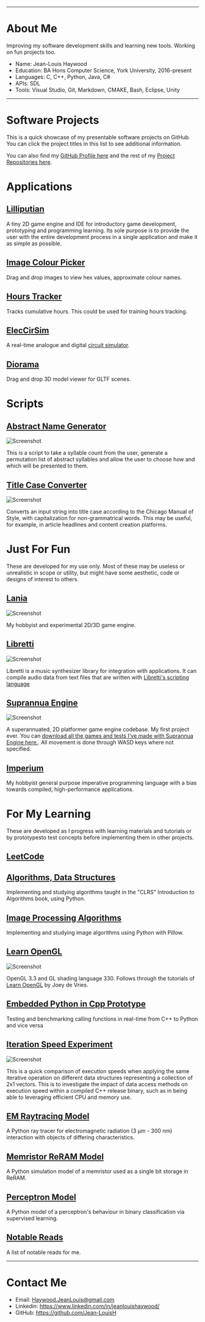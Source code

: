 ---------------------
# About Me

Improving my software development skills and learning new tools. Working on fun projects too.

- Name: Jean-Louis Haywood
- Education: BA Hons Computer Science, York University, 2016-present
- Languages: C, C++, Python, Java, C#
- APIs: SDL
- Tools: Visual Studio, Git, Markdown, CMAKE, Bash, Eclipse, Unity

---------------------
# Software Projects

This is a quick showcase of my presentable software projects on GitHub. You can click the project titles in this list to see additional information.

You can also find my [GitHub Profile here](https://github.com/Jean-LouisH) and the rest of my [Project Repositories here](https://github.com/Jean-LouisH?tab=repositories). 

# Applications

## [Lilliputian](https://github.com/Jean-LouisH/Lilliputian)

A tiny 2D game engine and IDE for introductory game development, prototyping and programming learning. Its sole purpose is to provide the user with the entire development process in a single application and make it as simple as possible.

## [Image Colour Picker](https://github.com/Jean-LouisH/ImageColourPicker)

Drag and drop images to view hex values, approximate colour names.

## [Hours Tracker](https://github.com/Jean-LouisH/HoursTracker)

Tracks cumulative hours. This could be used for training hours tracking.

## [ElecCirSim](https://github.com/Jean-LouisH/ElecCirSim)

A real-time analogue and digital [circuit simulator](https://en.wikipedia.org/wiki/Electronic_circuit_simulation). 

## [Diorama](https://github.com/Jean-LouisH/Diorama)

Drag and drop 3D model viewer for GLTF scenes.

# Scripts

## [Abstract Name Generator](https://github.com/Jean-LouisH/AbstractNameGenerator)

![Screenshot](https://raw.githubusercontent.com/Jean-LouisH/AbstractNameGenerator/main/Screenshot.png)

This is a script to take a syllable count from the user, generate a permutation list of abstract syllables and allow the user to choose how and which will be presented to them. 

## [Title Case Converter](https://github.com/Jean-LouisH/TitleCaseConverter)

![Screenshot](https://raw.githubusercontent.com/Jean-LouisH/TitleCaseConverter/main/Screenshot.png)

Converts an input string into title case according to the Chicago Manual of Style, with capitalization for non-grammatrical words. This may be useful, for example, in article headlines and content creation platforms.

# Just For Fun

These are developed for my use only. Most of these may be useless or unrealistic in scope or utility, but might have some aesthetic, code or designs of interest to others.

## [Lania](https://github.com/Jean-LouisH/Lania)

![Screenshot](https://raw.githubusercontent.com/Jean-LouisH/Lania/master/Documentation/Images/Screenshot.gif)

My hobbyist and experimental 2D/3D game engine.

## [Libretti](https://github.com/Jean-LouisH/Libretti)

![Screenshot](https://raw.githubusercontent.com/Jean-LouisH/Libretti/master/Screenshot.gif)

Libretti is a music synthesizer library for integration with applications. It can compile audio data from text files that are written with [Libretti's scripting language](https://github.com/Jean-LouisH/Libretti/blob/master/Documentation/Scripting%20Language%20Specification.txt)

## [Suprannua Engine](https://github.com/Jean-LouisH/SuprannuaEngine)

![Screenshot](https://raw.githubusercontent.com/Jean-LouisH/SuprannuaEngine/master/Documentation/Images/Screenshot.gif)

A superannuated, 2D platformer game engine codebase. My first project ever.
You can [download all the games and tests I've made with Suprannua Engine here.](https://github.com/Jean-LouisH/SuprannuaEngine/releases/download/v0.14.0-alpha/Suprannua.0.14.0.Games.Tests.zip). All movement is done through WASD keys where not specified.

## [Imperium](https://github.com/Jean-LouisH/Imperium)

My hobbyist general purpose imperative programming language with a bias towards compiled, high-performance applications.

# For My Learning

These are developed as I progress with learning materials and tutorials or by prototypesto test concepts before implementing them in other projects.

## [LeetCode](https://github.com/Jean-LouisH/LeetCode)

## [Algorithms, Data Structures](https://github.com/Jean-LouisH/Algorithms-DataStructures)

Implementing and studying algorithms taught in the "CLRS" Introduction to Algorithms book, using Python.

## [Image Processing Algorithms](https://github.com/Jean-LouisH/ImageProcessingAlgorithms)

Implementing and studying image algorithms using Python with Pillow.

## [Learn OpenGL](https://github.com/Jean-LouisH/LearnOpenGL)

![Screenshot](https://raw.githubusercontent.com/Jean-LouisH/LearnOpenGL/master/Images/Mixed_Texture_Rectangle.png)

OpenGL 3.3 and GL shading language 330. Follows through the tutorials of [Learn OpenGL](https://learnopengl.com/Introduction) by Joey de Vries.

## [Embedded Python in Cpp Prototype](https://github.com/Jean-LouisH/EmbeddedPythonInCppPrototype)

Testing and benchmarking calling functions in real-time from C++ to Python and vice versa

## [Iteration Speed Experiment](https://github.com/Jean-LouisH/IterationSpeedExperiment)

![Screenshot](https://raw.githubusercontent.com/Jean-LouisH/IterationSpeedExperiment/master/Screenshot.png)

This is a quick comparison of execution speeds when applying the same iterative operation on different data structures representing a collection of 2x1 vectors. This is to investigate the impact of data access methods on execution speed within a compiled C++ release binary, such as in being able to leveraging efficient CPU and memory use.

## [EM Raytracing Model](https://github.com/Jean-LouisH/EMRayTracingModel) 

A Python ray tracer for electromagnetic radiation (3 μm - 300 nm) interaction with objects of differing characteristics.

## [Memristor ReRAM Model](https://github.com/Jean-LouisH/MemristorReRAMModel)

A Python simulation model of a memristor used as a single bit storage in ReRAM.

## [Perceptron Model](https://github.com/Jean-LouisH/PerceptronModel)

A Python model of a perceptron's behaviour in binary classification via supervised learning.

## [Notable Reads](https://github.com/Jean-LouisH/NotableReads/blob/main/README.md)

A list of notable reads for me.

---------------------
# Contact Me

- Email: Haywood.JeanLouis@gmail.com
- Linkedin: https://www.linkedin.com/in/jeanlouishaywood/
- GitHub: https://github.com/Jean-LouisH
